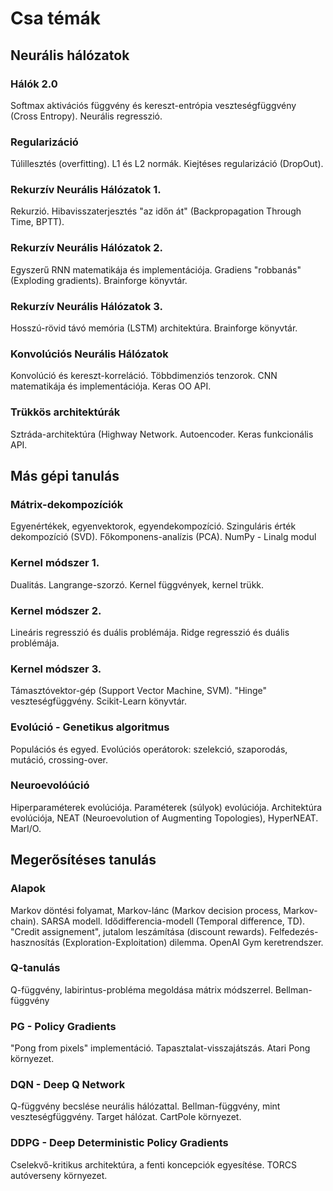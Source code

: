 # Csa témák
## Neurális hálózatok
### Hálók 2.0
Softmax aktivációs függvény és kereszt-entrópia veszteségfüggvény (Cross Entropy). Neurális regresszió.
### Regularizáció
Túlillesztés (overfitting). L1 és L2 normák. Kiejtéses regularizáció (DropOut).
### Rekurzív Neurális Hálózatok 1.
Rekurzió. Hibavisszaterjesztés "az időn át" (Backpropagation Through Time, BPTT).
### Rekurzív Neurális Hálózatok 2.
Egyszerű RNN matematikája és implementációja. Gradiens "robbanás" (Exploding gradients). Brainforge könyvtár.
### Rekurzív Neurális Hálózatok 3.
Hosszú-rövid távó memória (LSTM) architektúra. Brainforge könyvtár.
### Konvolúciós Neurális Hálózatok
Konvolúció és kereszt-korreláció. Többdimenziós tenzorok. CNN matematikája és implementációja. Keras OO API.
### Trükkös architektúrák
Sztráda-architektúra (Highway Network. Autoencoder. Keras funkcionális API.

## Más gépi tanulás
### Mátrix-dekompozíciók
Egyenértékek, egyenvektorok, egyendekompozíció. Szinguláris érték dekompozíció (SVD). Főkomponens-analízis (PCA). NumPy - Linalg modul
### Kernel módszer 1.
Dualitás. Langrange-szorzó. Kernel függvények, kernel trükk.
### Kernel módszer 2.
Lineáris regresszió és duális problémája. Ridge regresszió és duális problémája.
### Kernel módszer 3.
Támasztóvektor-gép (Support Vector Machine, SVM). "Hinge" veszteségfüggvény. Scikit-Learn könyvtár.
### Evolúció - Genetikus algoritmus
Populációs és egyed. Evolúciós operátorok: szelekció, szaporodás, mutáció, crossing-over.
### Neuroevolóúció
Hiperparaméterek evolúciója. Paraméterek (súlyok) evolúciója. Architektúra evolúciója, NEAT (Neuroevolution of Augmenting Topologies), HyperNEAT. MarI/O.

## Megerősítéses tanulás
### Alapok
Markov döntési folyamat, Markov-lánc (Markov decision process, Markov-chain). SARSA modell. Idődifferencia-modell (Temporal difference, TD). "Credit assignement", jutalom leszámítása (discount rewards). Felfedezés-hasznosítás (Exploration-Exploitation) dilemma. OpenAI Gym keretrendszer.
### Q-tanulás
Q-függvény, labirintus-probléma megoldása mátrix módszerrel. Bellman-függvény
### PG - Policy Gradients
"Pong from pixels" implementáció. Tapasztalat-visszajátszás. Atari Pong környezet.
### DQN - Deep Q Network
Q-függvény becslése neurális hálózattal. Bellman-függvény, mint veszteségfüggvény. Target hálózat. CartPole környezet.
### DDPG - Deep Deterministic Policy Gradients
Cselekvő-kritikus architektúra, a fenti koncepciók egyesítése. TORCS autóverseny környezet.
